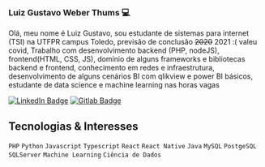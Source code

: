 ### Luiz Gustavo Weber Thums :computer:

Olá, meu nome é Luiz Gustavo, sou estudante de sistemas para internet (TSI) na UTFPR campus Toledo, previsão de conclusão ~~2020~~ 2021 :( valeu covid, Trabalho com desenvolvimento backend (PHP, nodeJS), frontend(HTML, CSS, JS), domínio de alguns frameworks e bibliotecas backend e frontend,  conhecimento em redes e infraestrutura, desenvolvimento de alguns cenários BI com qlikview e power BI básicos, estudante de data science e machine learning nas horas vagas

[![LinkedIn Badge](https://img.shields.io/badge/-LinkedIn-blue?style=flat-square&logo=Linkedin&logoColor=white&link=https://www.linkedin.com/in/luiz-gustavo-weber-thums-5215b2113/)](https://www.linkedin.com/in/luiz-gustavo-weber-thums-5215b2113/)
[![Gitlab Badge](https://img.shields.io/badge/-Gitlab-badge?style=flat-square&logo=Gitlab&logoColor=white&link=https://gitlab.com/LuizGustavoWT/)](https://gitlab.com/LuizGustavoWT/)

## Tecnologias & Interesses

`PHP` `Python` `Javascript` `Typescript` `React` `React Native` `Java` `MySQL` `PostgeSQL` `SQLServer` `Machine Learning` `Ciência de Dados`

<!--
**LuizGustavoWT/LuizGustavoWT** is a ✨ _special_ ✨ repository because its `README.md` (this file) appears on your GitHub profile.

Here are some ideas to get you started:

- 🔭 I’m currently working on ...
- 🌱 I’m currently learning ...
- 👯 I’m looking to collaborate on ...
- 🤔 I’m looking for help with ...
- 💬 Ask me about ...
- 📫 How to reach me: ...
- 😄 Pronouns: ...
- ⚡ Fun fact: ...
-->
